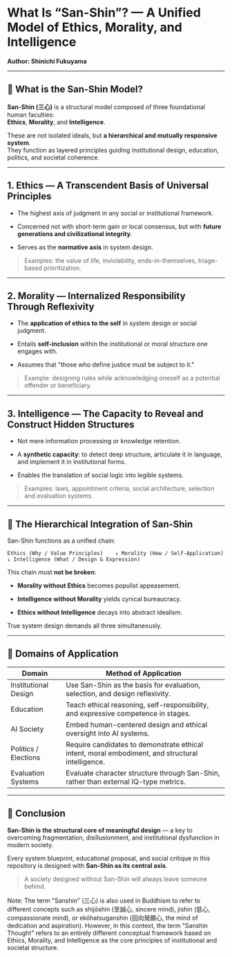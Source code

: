 # What Is “San-Shin”? — A Unified Model of Ethics, Morality, and Intelligence

**Author: Shinichi Fukuyama**

---

## 🔱 What is the San-Shin Model?

**San-Shin (三心)** is a structural model composed of three foundational human faculties:  
**Ethics**, **Morality**, and **Intelligence**.

These are not isolated ideals, but **a hierarchical and mutually responsive system**.  
They function as layered principles guiding institutional design, education, politics, and societal coherence.

---

## 1. Ethics — A Transcendent Basis of Universal Principles

- The highest axis of judgment in any social or institutional framework.
    
- Concerned not with short-term gain or local consensus, but with **future generations and civilizational integrity**.
    
- Serves as the **normative axis** in system design.
    

> Examples: the value of life, inviolability, ends-in-themselves, triage-based prioritization.

---

## 2. Morality — Internalized Responsibility Through Reflexivity

- The **application of ethics to the self** in system design or social judgment.
    
- Entails **self-inclusion** within the institutional or moral structure one engages with.
    
- Assumes that "those who define justice must be subject to it."
    

> Example: designing rules while acknowledging oneself as a potential offender or beneficiary.

---

## 3. Intelligence — The Capacity to Reveal and Construct Hidden Structures

- Not mere information processing or knowledge retention.
    
- A **synthetic capacity**: to detect deep structure, articulate it in language, and implement it in institutional forms.
    
- Enables the translation of social logic into legible systems.
    

> Examples: laws, appointment criteria, social architecture, selection and evaluation systems.

---

## 📐 The Hierarchical Integration of San-Shin

San-Shin functions as a unified chain:

`Ethics (Why / Value Principles)    ↓ Morality (How / Self-Application)    ↓ Intelligence (What / Design & Expression)`

This chain must **not be broken**:

- **Morality without Ethics** becomes populist appeasement.
    
- **Intelligence without Morality** yields cynical bureaucracy.
    
- **Ethics without Intelligence** decays into abstract idealism.
    

True system design demands all three simultaneously.

---

## 🧠 Domains of Application

|Domain|Method of Application|
|---|---|
|Institutional Design|Use San-Shin as the basis for evaluation, selection, and design reflexivity.|
|Education|Teach ethical reasoning, self-responsibility, and expressive competence in stages.|
|AI Society|Embed human-centered design and ethical oversight into AI systems.|
|Politics / Elections|Require candidates to demonstrate ethical intent, moral embodiment, and structural intelligence.|
|Evaluation Systems|Evaluate character structure through San-Shin, rather than external IQ-type metrics.|

---

## 📝 Conclusion

**San-Shin is the structural core of meaningful design** — a key to overcoming fragmentation, disillusionment, and institutional dysfunction in modern society.

Every system blueprint, educational proposal, and social critique in this repository is designed with **San-Shin as its central axis**.

> A society designed without San-Shin will always leave someone behind.

Note: The term "Sanshin" (三心) is also used in Buddhism to refer to different concepts such as shijōshin (至誠心, sincere mind), jishin (慈心, compassionate mind), or ekōhatsuganshin (回向発願心, the mind of dedication and aspiration).
However, in this context, the term "Sanshin Thought" refers to an entirely different conceptual framework based on Ethics, Morality, and Intelligence as the core principles of institutional and societal structure.
